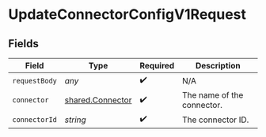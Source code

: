 # UpdateConnectorConfigV1Request


## Fields

| Field                                                       | Type                                                        | Required                                                    | Description                                                 |
| ----------------------------------------------------------- | ----------------------------------------------------------- | ----------------------------------------------------------- | ----------------------------------------------------------- |
| `requestBody`                                               | *any*                                                       | :heavy_check_mark:                                          | N/A                                                         |
| `connector`                                                 | [shared.Connector](../../../sdk/models/shared/connector.md) | :heavy_check_mark:                                          | The name of the connector.                                  |
| `connectorId`                                               | *string*                                                    | :heavy_check_mark:                                          | The connector ID.                                           |